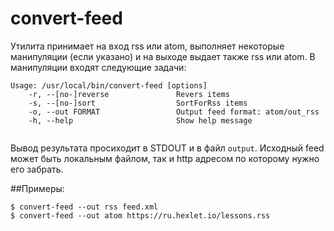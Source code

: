 # convert-feed

Утилита принимает на вход rss или atom, выполняет некоторые манипуляции (если указано) и на выходе выдает также rss или atom. В манипуляции входят следующие задачи:

```
Usage: /usr/local/bin/convert-feed [options]
    -r, --[no-]reverse               Revers items
    -s, --[no-]sort                  SortForRss items
    -o, --out FORMAT                 Output feed format: atom/out_rss 
    -h, --help                       Show help message
    
```

Вывод результата просиходит в STDOUT и в файл `output`. Исходный feed может быть локальным файлом, так и http адресом по которому нужно его забрать.

##Примеры:
```
$ convert-feed --out rss feed.xml
$ convert-feed --out atom https://ru.hexlet.io/lessons.rss
```

